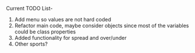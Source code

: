 Current TODO List-

1. Add menu so values are not hard coded
2. Refactor main code, maybe consider objects since most of the variables could be class properties
3. Added functionality for spread and over/under
4. Other sports?
